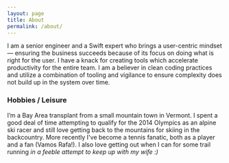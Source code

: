 ```yaml
---
layout: page
title: About
permalink: /about/
---
```


I am a senior engineer and a Swift expert who brings a user-centric mindset — ensuring the business succeeds because of its focus on doing what is right for the user. I have a knack for creating tools which accelerate productivity for the entire team. I am a believer in clean coding practices and utilize a combination of tooling and vigilance to ensure complexity does not build up in the system over time.

### Hobbies / Leisure
I’m a Bay Area transplant from a small mountain town in Vermont. I spent a good deal of time attempting to qualify for the 2014 Olympics as an alpine ski racer and still love getting back to the mountains for skiing in the backcountry. More recently I've become a tennis fanatic, both as a player and a fan (Vamos Rafa!). I also love getting out when I can for some trail running _in a feeble attempt to keep up with my wife :)_